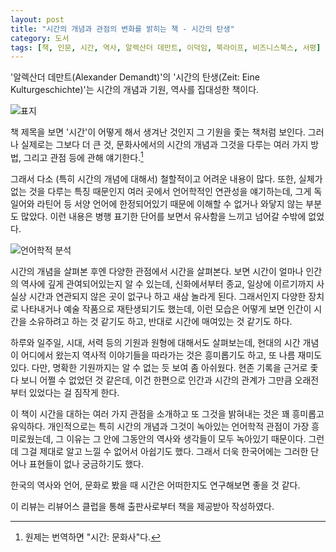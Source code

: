 ```yaml
---
layout: post
title: "시간의 개념과 관점의 변화를 밝히는 책 - 시간의 탄생"
category: 도서
tags: [책, 인문, 시간, 역사, 알렉산더 데만트, 이덕임, 북라이프, 비즈니스북스, 서평]
---
```


'알렉산더 데만트(Alexander Demandt)'의
'시간의 탄생(Zeit: Eine Kulturgeschichte)'는
시간의 개념과 기원, 역사를 집대성한 책이다.

![표지](https://lh3.googleusercontent.com/-upU0kSAPQug/Wl0xD-V0MQI/AAAAAAAAdo0/zoxz9ZXj32Yj4BvoUp961Ulwl_nHX_kIgCE0YBhgL/s480/zeit-eine-kulturgeschichte-book.jpg)

책 제목을 보면 '시간'이 어떻게 해서 생겨난 것인지
그 기원을 좇는 책처럼 보인다.
그러나 실제로는 그보다 더 큰 것,
문화사에서의 시간의 개념과 그것을 다루는 여러 가지 방법, 그리고 관점 등에 관해 얘기한다.[^1]

[^1]: 원제는 번역하면 "시간: 문화사"다.

그래서 다소 (특히 시간의 개념에 대해서) 철할적이고 어려운 내용이 많다.
또한, 실체가 없는 것을 다루는 특징 때문인지
여러 곳에서 언어학적인 연관성을 얘기하는데,
그게 독일어와 라틴어 등 서양 언어에 한정되어있기 때문에
이해할 수 없거나 와닿지 않는 부분도 많았다.
이런 내용은 병행 표기한 단어를 보면서 유사함을 느끼고 넘어갈 수밖에 없었다.

![언어학적 분석](https://lh3.googleusercontent.com/gld6cudk8gKuALAKSwsQOtQs4PRM9eLaT239Gu2kwNA_UMoUeXfEnbZwLRCI_LW7OV3V3CMcq7zt0g=s560 "언어적인 얘기는 서로 달라 잘 와닿지 않는다.")

시간의 개념을 살펴본 후엔 다양한 관점에서 시간을 살펴본다.
보면 시간이 얼마나 인간의 역사에 깊게 관여되어있는지 알 수 있는데,
신화에서부터 종교, 일상에 이르기까지 사실상 시간과 연관되지 않은 곳이 없구나 하고 새삼 놀라게 된다.
그래서인지 다양한 장치로 나타내거나 예술 작품으로 재탄생되기도 했는데,
이런 모습은 어떻게 보면 인간이 시간을 소유하려고 하는 것 같기도 하고,
반대로 시간에 매여있는 것 같기도 하다.

하루와 일주일, 시대, 서력 등의 기원과 원형에 대해서도 살펴보는데,
현대의 시간 개념이 어디에서 왔는지 역사적 이야기들을 따라가는 것은 흥미롭기도 하고,
또 나름 재미도 있다.
다만, 명확한 기원까지는 알 수 없는 듯 보여 좀 아쉬웠다.
현존 기록을 근거로 좇다 보니 어쩔 수 없었던 것 같은데,
이건 한편으로 인간과 시간의 관계가 그만큼 오래전부터 있었다는 걸 짐작게 한다.

이 책이 시간을 대하는 여러 가지 관점을 소개하고 또 그것을 밝혀내는 것은 꽤 흥미롭고 유익하다.
개인적으로는 특히 시간의 개념과 그것이 녹아있는 언어학적 관점이 가장 흥미로웠는데,
그 이유는 그 안에 그동안의 역사와 생각들이 모두 녹아있기 때문이다.
그런데 그걸 제대로 알고 느낄 수 없어서 아쉽기도 했다.
그래서 더욱 한국어에는 그러한 단어나 표현들이 없나 궁금하기도 했다.

한국의 역사와 언어, 문화로 봤을 때 시간은 어떠한지도 연구해보면 좋을 것 같다.



<div class="im im-info">
이 리뷰는 리뷰어스 클럽을 통해 출판사로부터 책을 제공받아 작성하였다.
</div>
